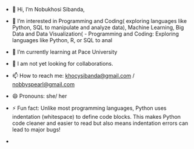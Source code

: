 
- 👋 Hi, I’m Nobukhosi Sibanda, 
- 👀 I’m interested in Programming and Coding( exploring languages like Python, SQL to manipulate and analyze data), Machine Learning, Big Data and Data Visualization( - Programming and Coding: Exploring languages like Python, R, or SQL to anal 
- 🌱 I’m currently learning at Pace University
- 💞️ I am not yet looking for collaborations.
- 📫 How to reach me: khocysibanda@gmail.com / nobbyspearl@gmail.com
- 😄 Pronouns: she/ her
- ⚡ Fun fact: Unlike most programming languages, Python uses indentation (whitespace) to define code blocks. This makes Python code cleaner and easier to read but also means indentation errors can lead to major bugs!

- 
<!---
Nobby-sibanda/Nobby-sibanda is a ✨ special ✨ repository because its `README.md` (this file) appears on your GitHub profile.
You can click the Preview link to take a look at your changes.
--->
